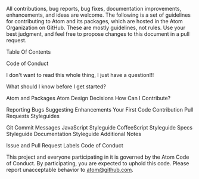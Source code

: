 All contributions, bug reports, bug fixes, documentation improvements, enhancements, and ideas are welcome.
The following is a set of guidelines for contributing to Atom and its packages, which are hosted in the Atom Organization on GitHub. These are mostly guidelines, not rules. Use your best judgment, and feel free to propose changes to this document in a pull request.

Table Of Contents

Code of Conduct

I don't want to read this whole thing, I just have a question!!!

What should I know before I get started?

Atom and Packages
Atom Design Decisions
How Can I Contribute?

Reporting Bugs
Suggesting Enhancements
Your First Code Contribution
Pull Requests
Styleguides

Git Commit Messages
JavaScript Styleguide
CoffeeScript Styleguide
Specs Styleguide
Documentation Styleguide
Additional Notes

Issue and Pull Request Labels
Code of Conduct

This project and everyone participating in it is governed by the Atom Code of Conduct. By participating, you are expected to uphold this code. Please report unacceptable behavior to atom@github.com.

